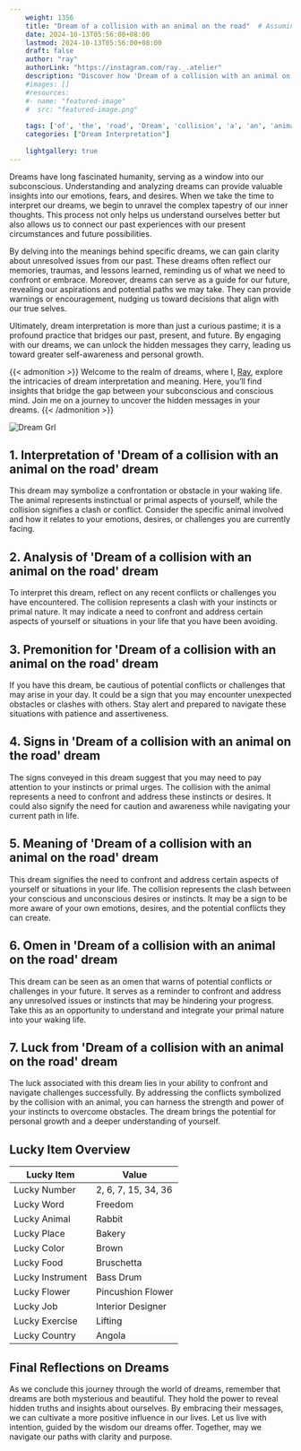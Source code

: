 ```yaml
---
    weight: 1356
    title: "Dream of a collision with an animal on the road"  # Assuming 'title' column exists
    date: 2024-10-13T05:56:00+08:00
    lastmod: 2024-10-13T05:56:00+08:00
    draft: false
    author: "ray"
    authorLink: "https://instagram.com/ray._.atelier"
    description: "Discover how 'Dream of a collision with an animal on the road' can interpret your future and uncover its significant meanings in your life."
    #images: []
    #resources:
    #- name: "featured-image"
    #  src: "featured-image.png"
    
    tags: ['of', 'the', 'road', 'Dream', 'collision', 'a', 'an', 'animal', 'on', 'with']
    categories: ["Dream Interpretation"]
    
    lightgallery: true
---
```

    
Dreams have long fascinated humanity, serving as a window into our subconscious. Understanding and analyzing dreams can provide valuable insights into our emotions, fears, and desires. When we take the time to interpret our dreams, we begin to unravel the complex tapestry of our inner thoughts. This process not only helps us understand ourselves better but also allows us to connect our past experiences with our present circumstances and future possibilities.

By delving into the meanings behind specific dreams, we can gain clarity about unresolved issues from our past. These dreams often reflect our memories, traumas, and lessons learned, reminding us of what we need to confront or embrace. Moreover, dreams can serve as a guide for our future, revealing our aspirations and potential paths we may take. They can provide warnings or encouragement, nudging us toward decisions that align with our true selves.

Ultimately, dream interpretation is more than just a curious pastime; it is a profound practice that bridges our past, present, and future. By engaging with our dreams, we can unlock the hidden messages they carry, leading us toward greater self-awareness and personal growth.

{{< admonition >}}
Welcome to the realm of dreams, where I, [Ray](https://instagram.com/ray._.atelier), explore the intricacies of dream interpretation and meaning. Here, you’ll find insights that bridge the gap between your subconscious and conscious mind. Join me on a journey to uncover the hidden messages in your dreams.
{{< /admonition >}}

![Dream Grl](https://cdn.pixabay.com/photo/2017/11/02/03/35/gothic-2910057_1280.jpg "Dream Grl")

## 1. Interpretation of 'Dream of a collision with an animal on the road' dream
 This dream may symbolize a confrontation or obstacle in your waking life. The animal represents instinctual or primal aspects of yourself, while the collision signifies a clash or conflict. Consider the specific animal involved and how it relates to your emotions, desires, or challenges you are currently facing.

## 2. Analysis of 'Dream of a collision with an animal on the road' dream
 To interpret this dream, reflect on any recent conflicts or challenges you have encountered. The collision represents a clash with your instincts or primal nature. It may indicate a need to confront and address certain aspects of yourself or situations in your life that you have been avoiding.

## 3. Premonition for 'Dream of a collision with an animal on the road' dream
 If you have this dream, be cautious of potential conflicts or challenges that may arise in your day. It could be a sign that you may encounter unexpected obstacles or clashes with others. Stay alert and prepared to navigate these situations with patience and assertiveness.

## 4. Signs in 'Dream of a collision with an animal on the road' dream
 The signs conveyed in this dream suggest that you may need to pay attention to your instincts or primal urges. The collision with the animal represents a need to confront and address these instincts or desires. It could also signify the need for caution and awareness while navigating your current path in life.

## 5. Meaning of 'Dream of a collision with an animal on the road' dream
 This dream signifies the need to confront and address certain aspects of yourself or situations in your life. The collision represents the clash between your conscious and unconscious desires or instincts. It may be a sign to be more aware of your own emotions, desires, and the potential conflicts they can create.

## 6. Omen in 'Dream of a collision with an animal on the road' dream
 This dream can be seen as an omen that warns of potential conflicts or challenges in your future. It serves as a reminder to confront and address any unresolved issues or instincts that may be hindering your progress. Take this as an opportunity to understand and integrate your primal nature into your waking life.

## 7. Luck from 'Dream of a collision with an animal on the road' dream
 The luck associated with this dream lies in your ability to confront and navigate challenges successfully. By addressing the conflicts symbolized by the collision with an animal, you can harness the strength and power of your instincts to overcome obstacles. The dream brings the potential for personal growth and a deeper understanding of yourself.

## Lucky Item Overview
| Lucky Item          | Value              |
|---------------|--------------------|
| Lucky Number        | 2, 6, 7, 15, 34, 36  |
| Lucky Word          | Freedom |
| Lucky Animal        | Rabbit |
| Lucky Place         | Bakery     |
| Lucky Color         | Brown     |
| Lucky Food          | Bruschetta      |
| Lucky Instrument    | Bass Drum |
| Lucky Flower        | Pincushion Flower    |
| Lucky Job           | Interior Designer       |
| Lucky Exercise      | Lifting  |
| Lucky Country       | Angola    |


##  Final Reflections on Dreams

As we conclude this journey through the world of dreams, remember that dreams are both mysterious and beautiful. They hold the power to reveal hidden truths and insights about ourselves. By embracing their messages, we can cultivate a more positive influence in our lives. Let us live with intention, guided by the wisdom our dreams offer. Together, may we navigate our paths with clarity and purpose.
